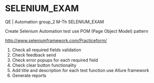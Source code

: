 # SELENIUM_EXAM
QE | Automation group_2  M-Th SELENIUM_EXAM

Create Selenium Automation test use POM (Page Object Model) pattern

http://www.seleniumframework.com/Practiceform/

1. Check all required fields validation
2. Check feedback send 
3. Check error popups for each required field
4. Check clear button functionality
5. Add title and description for each test function use Allure framework
6. Generate reports
